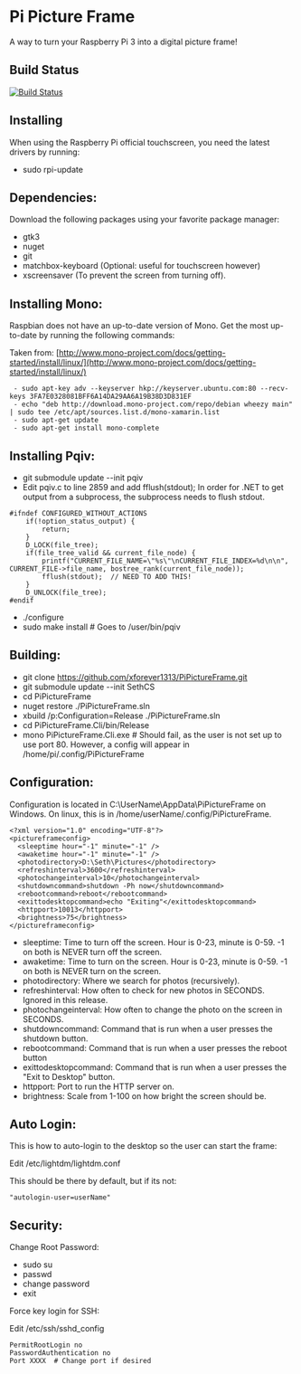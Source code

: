 Pi Picture Frame ==========A way to turn your Raspberry Pi 3 into a digital picture frame!Build Status--------------[![Build Status](https://travis-ci.org/xforever1313/PiPictureFrame.svg?branch=master)](https://travis-ci.org/xforever1313/PiPictureFrame)Installing--------------When using the Raspberry Pi official touchscreen, you need the latest drivers by running: * sudo rpi-updateDependencies:----------Download the following packages using your favorite package manager: * gtk3 * nuget * git * matchbox-keyboard (Optional: useful for touchscreen however) * xscreensaver (To prevent the screen from turning off).Installing Mono:-----Raspbian does not have an up-to-date version of Mono.  Get the most up-to-date by running the following commands:Taken from: [http://www.mono-project.com/docs/getting-started/install/linux/](http://www.mono-project.com/docs/getting-started/install/linux/)``` - sudo apt-key adv --keyserver hkp://keyserver.ubuntu.com:80 --recv-keys 3FA7E0328081BFF6A14DA29AA6A19B38D3D831EF
 - echo "deb http://download.mono-project.com/repo/debian wheezy main" | sudo tee /etc/apt/sources.list.d/mono-xamarin.list
 - sudo apt-get update
 - sudo apt-get install mono-complete```Installing Pqiv:----- * git submodule update --init pqiv * Edit pqiv.c to line 2859 and add fflush(stdout);  In order for .NET to get output from a subprocess, the subprocess needs to flush stdout.```#ifndef CONFIGURED_WITHOUT_ACTIONS
	if(!option_status_output) {
		return;
	}
	D_LOCK(file_tree);
	if(file_tree_valid && current_file_node) {
		printf("CURRENT_FILE_NAME=\"%s\"\nCURRENT_FILE_INDEX=%d\n\n", CURRENT_FILE->file_name, bostree_rank(current_file_node));
        fflush(stdout);  // NEED TO ADD THIS!
	}
	D_UNLOCK(file_tree);
#endif``` * ./configure * sudo make install # Goes to /user/bin/pqivBuilding:----------
 * git clone https://github.com/xforever1313/PiPictureFrame.git
 * git submodule update --init SethCS
 * cd PiPictureFrame
 * nuget restore ./PiPictureFrame.sln
 * xbuild /p:Configuration=Release ./PiPictureFrame.sln
 * cd PiPictureFrame.Cli/bin/Release
 * mono PiPictureFrame.Cli.exe # Should fail, as the user is not set up to use port 80.  However, a config will appear in /home/pi/.config/PiPictureFrame

Configuration:----------Configuration is located in C:\UserName\AppData\PiPictureFrame on Windows.  On linux, this is in /home/userName/.config/PiPictureFrame.```<?xml version="1.0" encoding="UTF-8"?>
<pictureframeconfig>
  <sleeptime hour="-1" minute="-1" />
  <awaketime hour="-1" minute="-1" />
  <photodirectory>D:\Seth\Pictures</photodirectory>
  <refreshinterval>3600</refreshinterval>
  <photochangeinterval>10</photochangeinterval>
  <shutdowncommand>shutdown -Ph now</shutdowncommand>
  <rebootcommand>reboot</rebootcommand>
  <exittodesktopcommand>echo "Exiting"</exittodesktopcommand>
  <httpport>10013</httpport>
  <brightness>75</brightness>
</pictureframeconfig>
```

 * sleeptime: Time to turn off the screen.  Hour is 0-23, minute is 0-59.  -1 on both is NEVER turn off the screen.
 * awaketime: Time to turn on the screen.  Hour is 0-23, minute is 0-59.  -1 on both is NEVER turn on the screen.
 * photodirectory: Where we search for photos (recursively).
 * refreshinterval: How often to check for new photos in SECONDS.  Ignored in this release.
 * photochangeinterval: How often to change the photo on the screen in SECONDS.
 * shutdowncommand: Command that is run when a user presses the shutdown button.
 * rebootcommand: Command that is run when a user presses the reboot button
 * exittodesktopcommand: Command that is run when a user presses the "Exit to Desktop" button.
 * httpport: Port to run the HTTP server on.
 * brightness: Scale from 1-100 on how bright the screen should be.

Auto Login:-----This is how to auto-login to the desktop so the user can start the frame:Edit /etc/lightdm/lightdm.confThis should be there by default, but if its not:```"autologin-user=userName"```Security:-----Change Root Password: * sudo su * passwd * change password * exitForce key login for SSH:Edit /etc/ssh/sshd_config```PermitRootLogin no
PasswordAuthentication no
Port XXXX  # Change port if desired
```